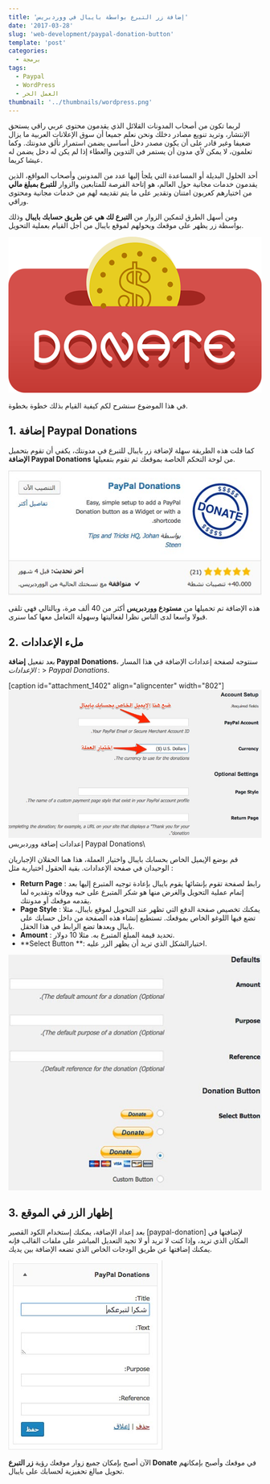 ```yaml
---
title: 'إضافة زر التبرع بواسطة بايبال في ووردبريس'
date: '2017-03-28'
slug: 'web-development/paypal-donation-button'
template: 'post'
categories:
  - برمجة
tags:
  - Paypal
  - WordPress
  - العمل الحر
thumbnail: '../thumbnails/wordpress.png'
---
```


لربما تكون من أصحاب المدونات القلائل الذي يقدمون محتوى عربي راقي يستحق الإنتشار، وتريد تنويع مصادر دخلك ونحن نعلم جميعا أن سوق الإعلانات العربية ما يزال ضعيفا وغير قادر على أن يكون مصدر دخل أساسي يضمن استمرار تألق مدونتك. وكما تعلمون، لا يمكن لأي مدون أن يستمر في التدوين والعطاء إذا لم يكن له دخل يضمن له عيشا كريما.

أحد الحلول البديلة أو المساعدة التي يلجأ إليها عدد من المدونين وأصحاب المواقع، الذين يقدمون خدمات مجانية حول العالم، هو إتاحة الفرصة للمتابعين والزوار **للتبرع بمبلغ مالي** من اختيارهم كعربون امتنان وتقدير على ما يتم تقديمه لهم من خدمات مجانية ومحتوى وراقي.

ومن أسهل الطرق لتمكين الزوار من **التبرع لك هي عن طريق حسابك بايبال** وذلك بواسطة زر يظهر على موقعك ويحولهم لموقع بايبال من أجل القيام بعملية التحويل.

[![](../images/donation.png)](../images/donation.png)

في هذا الموضوع سنشرح لكم كيفية القيام بذلك خطوة بخطوة.

## 1. إضافة Paypal Donations

كما قلت هذه الطريقة سهلة لإضافة زر بايبال للتبرع في مدونتك، يكفي أن تقوم بتحميل **الإضافة Paypal Donations** من لوحة التحكم الخاصة بموقعك ثم تقوم بتفعيلها.

[![زر بايبال للتبرد في ووردبريس](../images/paypal-donation-button-wordpress.jpg)](../images/paypal-donation-button-wordpress.jpg)

هذه الإضافة تم تحميلها من **مستودع ووردبريس** أكثر من 40 ألف مرة، وبالتالي فهي تلقى قبولا واسعا لدى الناس نظرا لفعاليتها وسهولة التعامل معها كما سنرى.

## 2. ملء الإعدادات

بعد تفعيل **إضافة Paypal Donations**، سنتوجه لصفحة إعدادات الإضافة في هذا المسار : _الإعدادات_ > _Paypal Donations_.

[caption id="attachment_1402" align="aligncenter" width="802"][![إعدادات إضافة ووردبريس Paypal Donations](../images/paypal-donations-plugin-settings.jpg)](../images/paypal-donations-plugin-settings.jpg) إعدادات إضافة ووردبريس Paypal Donations\

قم بوضع الإيميل الخاص بحسابك بايبال واختيار العملة، هذا هما الحقلان الإجباريان الوحيدان في صفحة الإعدادات. بقية الحقول اختيارية مثل :

- **Return Page** : رابط لصفحة تقوم بإنشائها يقوم بايبال بإعادة توجيه المتبرع إليها بعد إتمام عملية التحويل والغرض منها هو شكر المتبرع على حبه ووفائه وتقديره لما يقدمه موقعك أو مدونتك.
- **Page Style** : يمكنك تخصيص صفحة الدفع التي تظهر عند التحويل لموقع بايبال، مثلا تضع فيها اللوغو الخاص بموقعك. تستطيع إنشاء هذه الصفحة من داخل حسابك على بايبال وبعدها تضع الرابط في هذا الحقل.
- **Amount** : تحديد قيمة المبلغ المتبرع به. مثلا 10 دولار.
- **Select Button **: اختيارالشكل الذي تريد أن يظهر الزر عليه.

[![](../images/paypal-donations-plugin-settings-default.jpg)](../images/paypal-donations-plugin-settings-default.jpg)

## 3. إظهار الزر في الموقع

بعد إعداد الإضافة، يمكنك إستخدام الكود القصير [paypal-donation] لإضافتها في المكان الذي تريد، وإذا كنت لا تريد أو لا تجيد التعديل المباشر على ملفات القالب فإنه يمكنك إضافتها عن طريق الودجات الخاص الذي تضعه الإضافة بين يديك.

[![](../images/paypal-donations-widget.jpg)](../images/paypal-donations-widget.jpg)

الآن أصبح بإمكان جميع زوار موقعك رؤية **زر التبرع Donate** في موقعك وأصبح بإمكانهم تحويل مبالغ تحفيزية لحسابك على بايبال.
